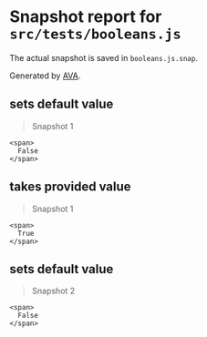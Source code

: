 # Snapshot report for `src/tests/booleans.js`

The actual snapshot is saved in `booleans.js.snap`.

Generated by [AVA](https://ava.li).

## sets default value

> Snapshot 1

    <span>
      False
    </span>

## takes provided value

> Snapshot 1

    <span>
      True
    </span>

## sets default value

> Snapshot 2

    <span>
      False
    </span>
